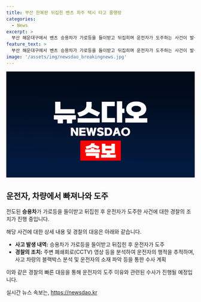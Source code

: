 ```yaml
---
title: 부산 한복판 뒤집힌 벤츠 차주 택시 타고 줄행랑
categories:
  - News
excerpt: >
  부산 해운대구에서 벤츠 승용차가 가로등을 들이받고 뒤집히며 운전자가 도주하는 사건이 발생했다. 사고로는 차량과 가로등이 피해를 입었지만, 다행히 인명피해는 없었다. 운전자로 추정되는 A씨의 소재 파악을 위해 경찰이 노력 중이며, 음주운전이나 약물 투약 가능성 등을 수사할 방침이다. 경찰은 운전자의 도주 이유 등을 파악하기 위해 차량 블랙박스 분석 등을 실시할 예정이라고 밝혔다.
feature_text: >
  부산 해운대구에서 벤츠 승용차가 가로등을 들이받고 뒤집히며 운전자가 도주하는 사건이 발생했다. 사고로는 차량과 가로등이 피해를 입었지만, 다행히 인명피해는 없었다. 운전자로 추정되는 A씨의 소재 파악을 위해 경찰이 노력 중이며, 음주운전이나 약물 투약 가능성 등을 수사할 방침이다. 경찰은 운전자의 도주 이유 등을 파악하기 위해 차량 블랙박스 분석 등을 실시할 예정이라고 밝혔다.
image: '/assets/img/newsdao_breakingnews.jpg'
---
```


<p><img src="/assets/img/newsdao_breakingnews.jpg" alt="cryptoinkorea 속보" /></p>

<h2 data-ke-size="size26">운전자, 차량에서 빠져나와 도주</h2>

<p>전도된 <b>승용차</b>가 가로등을 들이받고 뒤집힌 후 운전자가 도주한 사건에 대한 경찰의 조치가 진행 중입니다. </p>

<p data-ke-size="size16">해당 사건에 대한 상세 내용 및 경찰의 대응은 아래와 같습니다.</p>

<ul>
  <li><b>사고 발생 내역:</b> 승용차가 가로등을 들이받고 뒤집힌 후 운전자가 도주</li>
  <li><b>경찰의 조치:</b> 주변 폐쇄회로(CCTV) 영상 등을 분석하여 운전자의 행적을 추적하며, 사고 차량의 블랙박스 분석 및 운전자의 소재 파악 등을 통한 수사 계획</li>
</ul>

<p>이와 같은 경찰의 빠른 대응을 통해 운전자의 도주 이유와 관련된 수사가 진행될 예정입니다.</p>
실시간 뉴스 속보는, <a href="https://newsdao.kr" rel="dofollow">https://newsdao.kr</a>


